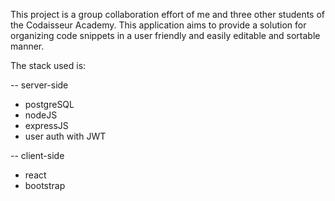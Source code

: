 This project is a group collaboration effort of me and three other students of the Codaisseur Academy.
This application aims to provide a solution for organizing code snippets in a user friendly and
easily editable and sortable manner.

The stack used is:

-- server-side
* postgreSQL
* nodeJS
* expressJS
* user auth with JWT

-- client-side
* react
* bootstrap 



